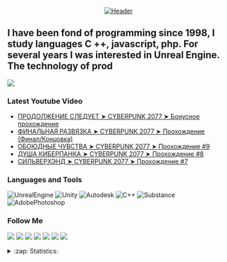 [<p align="center">![Header](https://github.com/Volt-AmperAI/UE4-CPP-Shooter-Series/blob/master/Assets/Readme/Input%20Games.png)](https://www.youtube.com/channel/UCEtApmKMpyGfDw41oiAoykA)</p>

## I have been fond of programming since 1998, I study languages C ++, javascript, php. For several years I was interested in Unreal Engine. The technology of prod
![](https://komarev.com/ghpvc/?username=your-github-username&color=orange&style=plastic)

### Latest Youtube Video
<!-- YOUTUBE:START -->
- [ПРОДОЛЖЕНИЕ СЛЕДУЕТ ➤ CYBERPUNK 2077 ➤ Бонусное прохождение](https://www.youtube.com/watch?v=h_FsrTAO-cw)
- [ФИНАЛЬНАЯ РАЗВЯЗКА ➤ CYBERPUNK 2077 ➤ Прохождение (Финал/Концовка)](https://www.youtube.com/watch?v=ZbY_Qez1AHs)
- [ОБОЮДНЫЕ ЧУВСТВА ➤ CYBERPUNK 2077 ➤ Прохождение #9](https://www.youtube.com/watch?v=SkhFmfudAds)
- [ДУША КИБЕРПАНКА ➤ CYBERPUNK 2077 ➤ Прохождение #8](https://www.youtube.com/watch?v=xIlYtFnns3E)
- [СИЛЬВЕРХЭНД ➤ CYBERPUNK 2077 ➤ Прохождение #7](https://www.youtube.com/watch?v=DcXUk5KMJEE)
<!-- YOUTUBE:END -->

### Languages and Tools
![UnrealEngine](https://img.shields.io/badge/-UnrealEngine-090909?style=for-the-badge&logo=UnrealEngine&logoColor=#000000)
![Unity](https://img.shields.io/badge/-Unity-090909?style=for-the-badge&logo=Unity&logoColor=#000000)
![Autodesk](https://img.shields.io/badge/-Autodesk-090909?style=for-the-badge&logo=Autodesk&logoColor=018DC5)
![C++](https://img.shields.io/badge/-C++-090909?style=for-the-badge&logo=C%2b%2b&logoColor=6092C7)
![Substance](https://img.shields.io/badge/-Substance-090909?style=for-the-badge&logo=Substance&logoColor=000000)
![AdobePhotoshop](https://img.shields.io/badge/-AdobePhotoshop-090909?style=for-the-badge&logo=AdobePhotoshop&logoColor=#000000)

### Follow Me
<a href="https://www.youtube.com/channel/UCEtApmKMpyGfDw41oiAoykA"><img src="https://img.shields.io/badge/-YouTube-090909?style=for-the-badge&logo=YouTube&logoColor=FF0100" /></a>
<a href="https://web.telegram.org/z/#1098640611"><img src="https://img.shields.io/badge/-Telegram-090909?style=for-the-badge&logo=Telegram&logoColor=2DA4D7" /></a>
<a href="https://www.instagram.com/input.games"><img src="https://img.shields.io/badge/-Instagram-090909?style=for-the-badge&logo=Instagram&logoColor=FE67A5" /></a>
<a href="https://twitter.com/Andrey71743811"><img src="https://img.shields.io/badge/-Twitter-090909?style=for-the-badge&logo=Twitter&logoColor=40ABE2" /></a>
<a href="https://www.facebook.com/InputGamesStudios"><img src="https://img.shields.io/badge/-Facebook-090909?style=for-the-badge&logo=Facebook&logoColor=#1877F2" /></a>
<a href="https://www.patreon.com/inputgames"><img src="https://img.shields.io/badge/-Patreon-090909?style=for-the-badge&logo=Patreon&logoColor=CC353E" /></a>
<a href="https://volt-amperai.itch.io"><img src="https://img.shields.io/badge/-Itch.io-090909?style=for-the-badge&logo=Itch.io&logoColor=FFFFFF" /></a>

<details>
	<summary>:zap: Statistics:</summary>
		<img align="left" alt="codeSTACKr's GitHub Stats" src="https://github-readme-stats.vercel.app/api/top-langs/?username=Volt-AmperAI&langs_count=8&>layout=compact" />
			<br />
				<img align="left" alt="codeSTACKr's GitHub Stats" src="https://github-readme-stats.vercel.app/api?username=Volt-AmperAI&show_icons=true" />
</details>